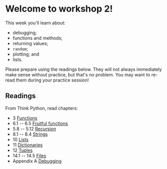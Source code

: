 # Welcome to workshop 2!

This week you'll learn about:

* debugging;
* functions and methods;
* returning values;
* `random`;
* plotting; and
* lists.

Please prepare using the readings below. They will not always 
immediately make sense without practice, but that's no problem. You may want 
to re-read them during your practice session!

## Readings

From Think Python, read chapters:
* 3 [Functions](http://www.greenteapress.com/thinkpython/html/thinkpython004.html)
* 6.1 -- 6.5 [Fruitful functions](http://www.greenteapress.com/thinkpython/html/thinkpython007.html)
* 5.8 -- 5.12 [Recursion](http://www.greenteapress.com/thinkpython/html/thinkpython006.html#toc59)
* 8.1 -- 8.4 [Strings](http://www.greenteapress.com/thinkpython/html/thinkpython009.html)
* 10 [Lists](http://www.greenteapress.com/thinkpython/html/thinkpython011.html)
* 11 [Dictionaries](http://www.greenteapress.com/thinkpython/html/thinkpython012.html)
* 12 [Tuples](http://www.greenteapress.com/thinkpython/html/thinkpython013.html)
* 14.1 -- 14.5 [Files](http://www.greenteapress.com/thinkpython/html/thinkpython015.html)
* Appendix A [Debugging](http://www.greenteapress.com/thinkpython/html/thinkpython021.html)
